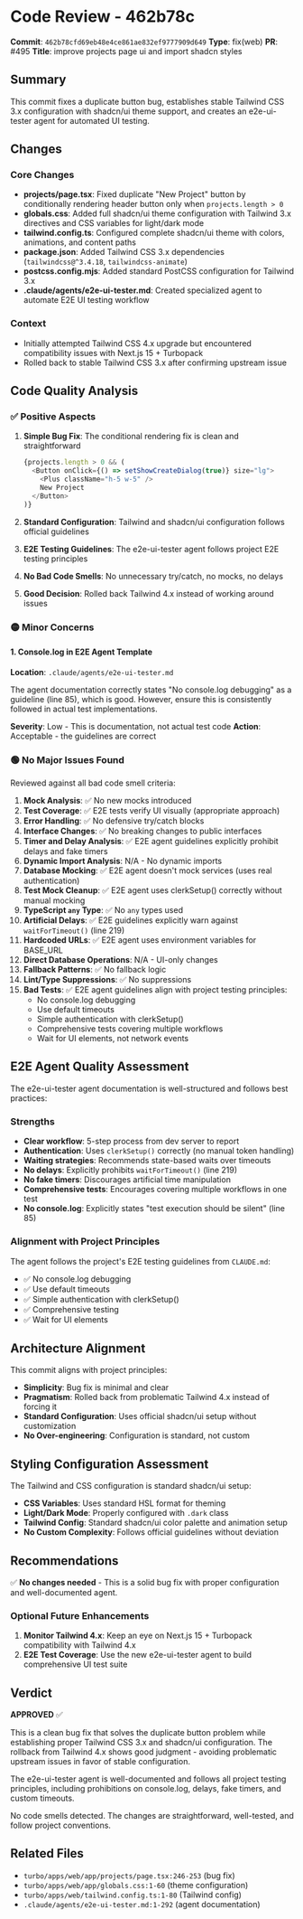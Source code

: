 # Code Review - 462b78c

**Commit**: `462b78cfd69eb48e4ce861ae832ef9777909d649`
**Type**: fix(web)
**PR**: #495
**Title**: improve projects page ui and import shadcn styles

## Summary

This commit fixes a duplicate button bug, establishes stable Tailwind CSS 3.x configuration with shadcn/ui theme support, and creates an e2e-ui-tester agent for automated UI testing.

## Changes

### Core Changes
- **projects/page.tsx**: Fixed duplicate "New Project" button by conditionally rendering header button only when `projects.length > 0`
- **globals.css**: Added full shadcn/ui theme configuration with Tailwind 3.x directives and CSS variables for light/dark mode
- **tailwind.config.ts**: Configured complete shadcn/ui theme with colors, animations, and content paths
- **package.json**: Added Tailwind CSS 3.x dependencies (`tailwindcss@^3.4.18`, `tailwindcss-animate`)
- **postcss.config.mjs**: Added standard PostCSS configuration for Tailwind 3.x
- **.claude/agents/e2e-ui-tester.md**: Created specialized agent to automate E2E UI testing workflow

### Context
- Initially attempted Tailwind CSS 4.x upgrade but encountered compatibility issues with Next.js 15 + Turbopack
- Rolled back to stable Tailwind CSS 3.x after confirming upstream issue

## Code Quality Analysis

### ✅ Positive Aspects

1. **Simple Bug Fix**: The conditional rendering fix is clean and straightforward
   ```typescript
   {projects.length > 0 && (
     <Button onClick={() => setShowCreateDialog(true)} size="lg">
       <Plus className="h-5 w-5" />
       New Project
     </Button>
   )}
   ```

2. **Standard Configuration**: Tailwind and shadcn/ui configuration follows official guidelines
3. **E2E Testing Guidelines**: The e2e-ui-tester agent follows project E2E testing principles
4. **No Bad Code Smells**: No unnecessary try/catch, no mocks, no delays
5. **Good Decision**: Rolled back Tailwind 4.x instead of working around issues

### 🟡 Minor Concerns

#### 1. Console.log in E2E Agent Template

**Location**: `.claude/agents/e2e-ui-tester.md`

The agent documentation correctly states "No console.log debugging" as a guideline (line 85), which is good. However, ensure this is consistently followed in actual test implementations.

**Severity**: Low - This is documentation, not actual test code
**Action**: Acceptable - the guidelines are correct

### 🟢 No Major Issues Found

Reviewed against all bad code smell criteria:

1. **Mock Analysis**: ✅ No new mocks introduced
2. **Test Coverage**: ✅ E2E tests verify UI visually (appropriate approach)
3. **Error Handling**: ✅ No defensive try/catch blocks
4. **Interface Changes**: ✅ No breaking changes to public interfaces
5. **Timer and Delay Analysis**: ✅ E2E agent guidelines explicitly prohibit delays and fake timers
6. **Dynamic Import Analysis**: N/A - No dynamic imports
7. **Database Mocking**: ✅ E2E agent doesn't mock services (uses real authentication)
8. **Test Mock Cleanup**: ✅ E2E agent uses clerkSetup() correctly without manual mocking
9. **TypeScript `any` Type**: ✅ No `any` types used
10. **Artificial Delays**: ✅ E2E guidelines explicitly warn against `waitForTimeout()` (line 219)
11. **Hardcoded URLs**: ✅ E2E agent uses environment variables for BASE_URL
12. **Direct Database Operations**: N/A - UI-only changes
13. **Fallback Patterns**: ✅ No fallback logic
14. **Lint/Type Suppressions**: ✅ No suppressions
15. **Bad Tests**: ✅ E2E agent guidelines align with project testing principles:
    - No console.log debugging
    - Use default timeouts
    - Simple authentication with clerkSetup()
    - Comprehensive tests covering multiple workflows
    - Wait for UI elements, not network events

## E2E Agent Quality Assessment

The e2e-ui-tester agent documentation is well-structured and follows best practices:

### Strengths
- **Clear workflow**: 5-step process from dev server to report
- **Authentication**: Uses `clerkSetup()` correctly (no manual token handling)
- **Waiting strategies**: Recommends state-based waits over timeouts
- **No delays**: Explicitly prohibits `waitForTimeout()` (line 219)
- **No fake timers**: Discourages artificial time manipulation
- **Comprehensive tests**: Encourages covering multiple workflows in one test
- **No console.log**: Explicitly states "test execution should be silent" (line 85)

### Alignment with Project Principles
The agent follows the project's E2E testing guidelines from `CLAUDE.md`:
- ✅ No console.log debugging
- ✅ Use default timeouts
- ✅ Simple authentication with clerkSetup()
- ✅ Comprehensive testing
- ✅ Wait for UI elements

## Architecture Alignment

This commit aligns with project principles:

- **Simplicity**: Bug fix is minimal and clear
- **Pragmatism**: Rolled back from problematic Tailwind 4.x instead of forcing it
- **Standard Configuration**: Uses official shadcn/ui setup without customization
- **No Over-engineering**: Configuration is standard, not custom

## Styling Configuration Assessment

The Tailwind and CSS configuration is standard shadcn/ui setup:

- **CSS Variables**: Uses standard HSL format for theming
- **Light/Dark Mode**: Properly configured with `.dark` class
- **Tailwind Config**: Standard shadcn/ui color palette and animation setup
- **No Custom Complexity**: Follows official guidelines without deviation

## Recommendations

✅ **No changes needed** - This is a solid bug fix with proper configuration and well-documented agent.

### Optional Future Enhancements

1. **Monitor Tailwind 4.x**: Keep an eye on Next.js 15 + Turbopack compatibility with Tailwind 4.x
2. **E2E Test Coverage**: Use the new e2e-ui-tester agent to build comprehensive UI test suite

## Verdict

**APPROVED** ✅

This is a clean bug fix that solves the duplicate button problem while establishing proper Tailwind CSS 3.x and shadcn/ui configuration. The rollback from Tailwind 4.x shows good judgment - avoiding problematic upstream issues in favor of stable configuration.

The e2e-ui-tester agent is well-documented and follows all project testing principles, including prohibitions on console.log, delays, fake timers, and custom timeouts.

No code smells detected. The changes are straightforward, well-tested, and follow project conventions.

## Related Files

- `turbo/apps/web/app/projects/page.tsx:246-253` (bug fix)
- `turbo/apps/web/app/globals.css:1-60` (theme configuration)
- `turbo/apps/web/tailwind.config.ts:1-80` (Tailwind config)
- `.claude/agents/e2e-ui-tester.md:1-292` (agent documentation)
